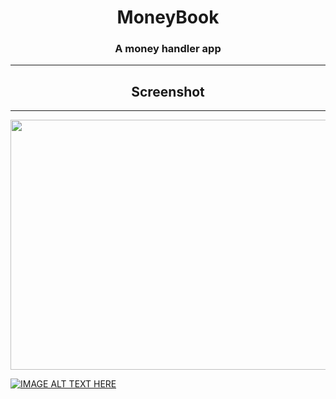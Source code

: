 <h1 align="center">MoneyBook</h1>
<h3 align="center">A money handler app<br>
</h3>

---
<h2 align="center">Screenshot</h2>

---
<p align="center">
<img src="https://user-images.githubusercontent.com/76255100/215259781-ffc1dd1d-86fd-4c96-8b7d-b3155e40534c.PNG" style="width:600px; height:400px;" />

[![IMAGE ALT TEXT HERE](https://img.youtube.com/vi/zcojC6PWNOQ&t=884s&ab_channel=CodeWithHarry/0.jpg)](https://www.youtube.com/watch?v=zcojC6PWNOQ&t=884s&ab_channel=CodeWithHarry)
</p>

